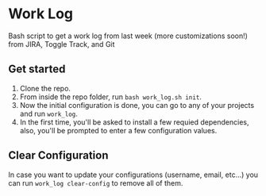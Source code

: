 # Work Log
Bash script to get a work log from last week (more customizations soon!) from JIRA, Toggle Track, and Git

## Get started
1. Clone the repo.
2. From inside the repo folder, run `bash work_log.sh init`.
3. Now the initial configuration is done, you can go to any of your projects and run `work_log`.
4. In the first time, you'll be asked to install a few requied dependencies, also, you'll be prompted to enter a few configuration values.

## Clear Configuration
In case you want to update your configurations (username, email, etc...) you can run `work_log clear-config` to remove all of them.